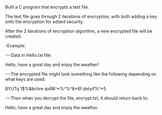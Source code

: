 Built a C program that encrypts a text file.

The text file goes through 2 iterations of encryption, with both adding a key onto the encryption for added security.

After the 2 iterations of encryption algorithm, a new encrypted file will be created.

-Example:

---Data in Hello.txt file:

Hello, have a great day and enjoy the weather!

---The encrypted file might look something like the following depending on what keys are used:

BYUTq 1$%#$$%&bchre qvR&^*%^%^&*6f detyif%^*5 

---Then when you decrypt the file, encrypt.txt, it should return back to:

Hello, have a great day and enjoy the weather.
